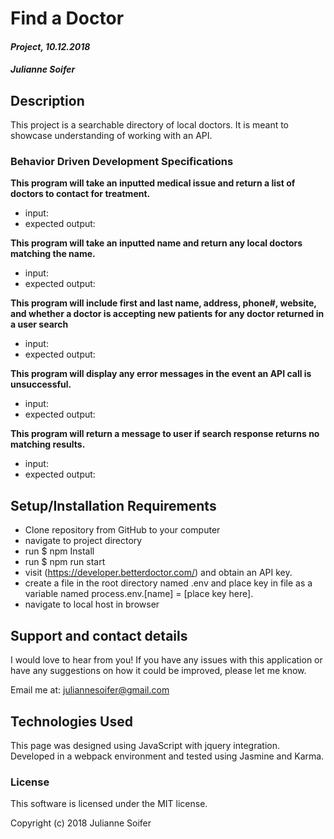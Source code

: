 # **Find a Doctor**

#### _Project, 10.12.2018_

#####  Julianne Soifer

## Description

This project is a searchable directory of local doctors.  It is meant to showcase understanding of working with an API.


### Behavior Driven Development Specifications


**This program will take an inputted medical issue and return a list of doctors to contact for treatment.**
* input:
* expected output:

**This program will take an inputted name and return any local doctors matching the name.**
* input:
* expected output:

**This program will include first and last name, address, phone#, website, and whether a doctor is accepting new patients for any doctor returned in a user search**
* input:
* expected output:

**This program will display any error messages in the event an API call is unsuccessful.**
* input:
* expected output:

**This program will return a message to user if search response returns no matching results.**
* input:
* expected output:


## Setup/Installation Requirements

* Clone repository from GitHub to your computer
* navigate to project directory
* run $ npm Install
* run $ npm run start
* visit (https://developer.betterdoctor.com/) and obtain an API key.
* create a file in the root directory named .env  and place key in file as a variable named process.env.[name] = [place key here].
* navigate to local host in browser

## Support and contact details

I would love to hear from you! If you have any issues with this application or have any suggestions on how it could be improved, please let me know.

Email me at: juliannesoifer@gmail.com

## Technologies Used

This page was designed using JavaScript with jquery integration. Developed in a webpack environment and tested using Jasmine and Karma.

### License

This software is licensed under the MIT license.

Copyright (c) 2018 Julianne Soifer
